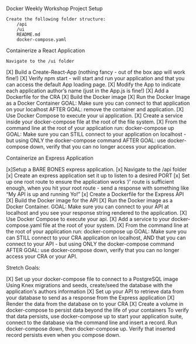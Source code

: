 Docker Weekly Workshop
Project Setup

    Create the following folder structure:
        /api
        /ui
        README.md
        docker-compose.yaml

Containerize a React Application

    Navigate to the /ui folder
   [X] Build a Create-React-App (nothing fancy - out of the box app will work fine!)
   [X] Verify npm start - will start and run your application and that you can access the default App loading page.
   [X] Modify the App to indicate each application author’s name (just in the App.js is fine!)
   [X] Add a Dockerfile for the CRA
   [X] Build the Docker image
   [X] Run the Docker Image as a Docker Container
        GOAL: Make sure you can connect to that application on your localhost
        AFTER GOAL: remove the container and application.
   [X] Use Docker Compose to execute your ui application.
   [X] Create a service inside your docker-compose file at the root of the file system.
   [X] From the command line at the root of your application run: docker-compose up
        GOAL: Make sure you can STILL connect to your application on localhost - but using ONLY the docker-compose command
        AFTER GOAL: use docker-compose down, verify that you can no longer access your application.

Containerize an Express Application

  [x]Setup a BARE BONES express application.
  [x]  Navigate to the /api folder
  [x]  Create an express application set it up to listen to a desired PORT
  [x]  Set up one root route to ensure the application works
    ‘/’ route is sufficient enough, when you hit your root route - send a response with something like “My API is up and running Yo!”
  [x]  Create a Dockerfile for the Express API
  [X]  Build the Docker image for the API
  [X]  Run the Docker image as a Docker Container.
        GOAL: Make sure you can connect to your API at localhost and you see your response string rendered to the application.
  [X]  Use Docker Compose to execute your api.
  [X]  Add a service to your docker-compose.yaml file at the root of your system.
  [X]  From the command line at the root of your application run: docker-compose up
        GOAL: Make sure you can STILL connect to your CRA application on localhost, AND that you can connect to your API - but using ONLY the docker-compose command
        AFTER GOAL: use docker-compose down, verify that you can no longer access your CRA or your API.

Stretch Goals:

  [X]  Set up your docker-compose file to connect to a PostgreSQL image
        Using Knex migrations and seeds, create/seed the database with the application's authors information
  [X]  Set up your API to retrieve data from your database to send as a response from the Express application
  [X]  Render the data from the database on to your CRA
  [X]  Create a volume in docker-compose to persist data beyond the life of your containers
        To verify that data persists, use docker-compose up to start your application suite, connect to the database via the command line and insert a record. Run docker-compose down, then docker-compose up. Verify that inserted record persists even when you compose down.
